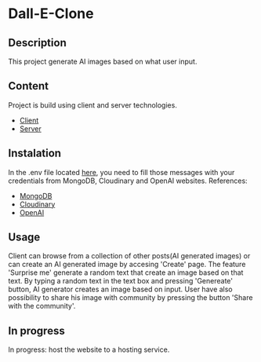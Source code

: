 # Dall-E-Clone

## Description

This project generate AI images based on what user input.

## Content

Project is build using client and server technologies.

- [Client](https://github.com/MarcelStancuDev/Dall-E-Clone/tree/main/client)
- [Server](https://github.com/MarcelStancuDev/Dall-E-Clone/tree/main/server)

## Instalation

In the .env file located [here](https://github.com/MarcelStancuDev/Dall-E-Clone/blob/main/.env), you need to fill those messages with your credentials from MongoDB, Cloudinary and OpenAI websites.
References: 
- [MongoDB](https://www.mongodb.com/)
- [Cloudinary](https://cloudinary.com/)
- [OpenAI](https://platform.openai.com/docs/api-reference)

## Usage

Client can browse from a collection of other posts(AI generated images) or can create an AI generated image by accesing 'Create' page.
The feature 'Surprise me' generate a random text that create an image based on that text.
By typing a random text in the text box and pressing 'Genereate' button, AI generator creates an image based on input. User have also possibility to share his image with community by pressing the button 'Share with the community'.

## In progress

In progress: host the website to a hosting service.
